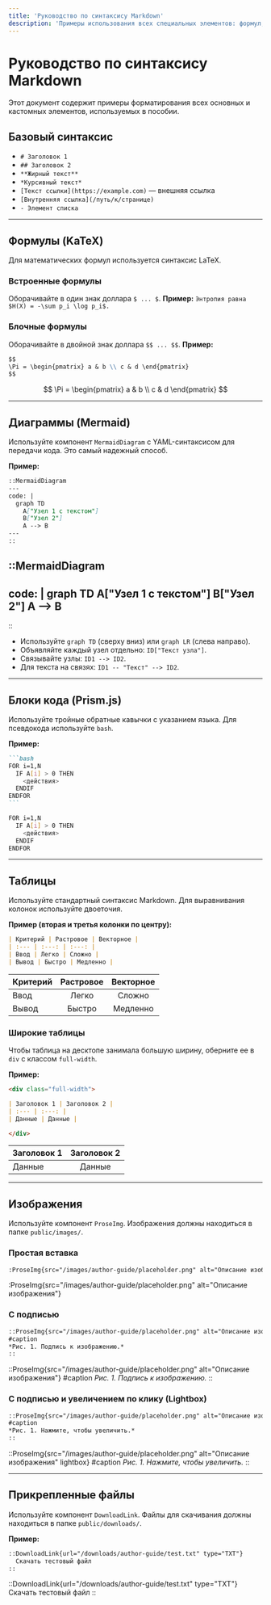 ```yaml
---
title: 'Руководство по синтаксису Markdown'
description: 'Примеры использования всех специальных элементов: формул, диаграмм, таблиц, кода и изображений.'
---
```


# Руководство по синтаксису Markdown

Этот документ содержит примеры форматирования всех основных и кастомных элементов, используемых в пособии.

## Базовый синтаксис

-   `# Заголовок 1`
-   `## Заголовок 2`
-   `**Жирный текст**`
-   `*Курсивный текст*`
-   `[Текст ссылки](https://example.com)` — внешняя ссылка
-   `[Внутренняя ссылка](/путь/к/странице)`
-   `- Элемент списка`

---

## Формулы (KaTeX)

Для математических формул используется синтаксис LaTeX.

### Встроенные формулы

Оборачивайте в один знак доллара `$ ... $`.
**Пример:** `Энтропия равна $H(X) = -\sum p_i \log p_i$.`

### Блочные формулы

Оборачивайте в двойной знак доллара `$$ ... $$`.
**Пример:**
```markdown
$$
\Pi = \begin{pmatrix} a & b \\ c & d \end{pmatrix}
$$
```
$$
\Pi = \begin{pmatrix} a & b \\ c & d \end{pmatrix}
$$

---

## Диаграммы (Mermaid)

Используйте компонент `MermaidDiagram` с YAML-синтаксисом для передачи кода. Это самый надежный способ.

**Пример:**
```markdown
::MermaidDiagram
---
code: |
  graph TD
    A["Узел 1 с текстом"]
    B["Узел 2"]
    A --> B
---
::
```
::MermaidDiagram
---
code: |
  graph TD
    A["Узел 1 с текстом"]
    B["Узел 2"]
    A --> B
---
::

-   Используйте `graph TD` (сверху вниз) или `graph LR` (слева направо).
-   Объявляйте каждый узел отдельно: `ID["Текст узла"]`.
-   Связывайте узлы: `ID1 --> ID2`.
-   Для текста на связях: `ID1 -- "Текст" --> ID2`.

---

## Блоки кода (Prism.js)

Используйте тройные обратные кавычки с указанием языка. Для псевдокода используйте `bash`.

**Пример:**
````markdown
```bash
FOR i=1,N
  IF A[i] > 0 THEN
    <действия>
  ENDIF
ENDFOR
```
````
````bash
FOR i=1,N
  IF A[i] > 0 THEN
    <действия>
  ENDIF
ENDFOR
````
---

## Таблицы

Используйте стандартный синтаксис Markdown. Для выравнивания колонок используйте двоеточия.

**Пример (вторая и третья колонки по центру):**
```markdown
| Критерий | Растровое | Векторное |
| :--- | :---: | :---: |
| Ввод | Легко | Сложно |
| Вывод | Быстро | Медленно |
```
| Критерий | Растровое | Векторное |
| :--- | :---: | :---: |
| Ввод | Легко | Сложно |
| Вывод | Быстро | Медленно |

### Широкие таблицы

Чтобы таблица на десктопе занимала большую ширину, оберните ее в `div` с классом `full-width`.

**Пример:**
```markdown
<div class="full-width">

| Заголовок 1 | Заголовок 2 |
| :--- | :---: |
| Данные | Данные |

</div>
```
<div class="full-width">

| Заголовок 1 | Заголовок 2 |
| :--- | :---: |
| Данные | Данные |

</div>

---

## Изображения

Используйте компонент `ProseImg`. Изображения должны находиться в папке `public/images/`.

### Простая вставка
```markdown
:ProseImg{src="/images/author-guide/placeholder.png" alt="Описание изображения"}
```
:ProseImg{src="/images/author-guide/placeholder.png" alt="Описание изображения"}

### С подписью
```markdown
::ProseImg{src="/images/author-guide/placeholder.png" alt="Описание изображения"}
#caption
*Рис. 1. Подпись к изображению.*
::
```
::ProseImg{src="/images/author-guide/placeholder.png" alt="Описание изображения"}
#caption
*Рис. 1. Подпись к изображению.*
::

### С подписью и увеличением по клику (Lightbox)
```markdown
::ProseImg{src="/images/author-guide/placeholder.png" alt="Описание изображения" lightbox}
#caption
*Рис. 1. Нажмите, чтобы увеличить.*
::
```
::ProseImg{src="/images/author-guide/placeholder.png" alt="Описание изображения" lightbox}
#caption
*Рис. 1. Нажмите, чтобы увеличить.*
::

---

## Прикрепленные файлы

Используйте компонент `DownloadLink`. Файлы для скачивания должны находиться в папке `public/downloads/`.

**Пример:**
```markdown
::DownloadLink{url="/downloads/author-guide/test.txt" type="TXT"}
  Скачать тестовый файл
::
```
::DownloadLink{url="/downloads/author-guide/test.txt" type="TXT"}
  Скачать тестовый файл
::